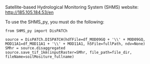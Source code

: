 Satellite-based Hydrological Monitoring System (SHMS)
website: http://185.105.184.53/en

To use the SHMS_py, you must do the following:

    from SHMS_py import DisPATCh

	source = DisPATCh.DISPATCH(hdfFile=df_MOD09GQ + '\\' + MOD09GQ, MOD11A1=df_MOD11A1 + '\\' + MOD11A1, h5File=fullPath, ndv=None)
	SMhr = source.disaggregated
	source.save_tif_1km(inputRaster=SMhr, file_path=file_dir, fileName=soilMositure_fullname)



